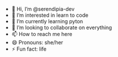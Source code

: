 - 👋 Hi, I’m @serendipia-dev
- 👀 I’m interested in learn to code
- 🌱 I’m currently learning pyton
- 💞️ I’m looking to collaborate on everything
- 📫 How to reach me here
- 😄 Pronouns: she/her
- ⚡ Fun fact: life

<!---
serendipia-dev/serendipia-dev is a ✨ special ✨ repository because its `README.md` (this file) appears on your GitHub profile.
You can click the Preview link to take a look at your changes.
--->

